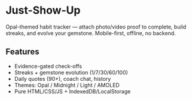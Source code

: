 # Just-Show-Up
Opal-themed habit tracker — attach photo/video proof to complete, build streaks, and evolve your gemstone. Mobile-first, offline, no backend.

## Features
- Evidence-gated check-offs
- Streaks + gemstone evolution (1/7/30/60/100)
- Daily quotes (90+), coach chat, history
- Themes: Opal / Midnight / Light / AMOLED
- Pure HTML/CSS/JS + IndexedDB/LocalStorage
